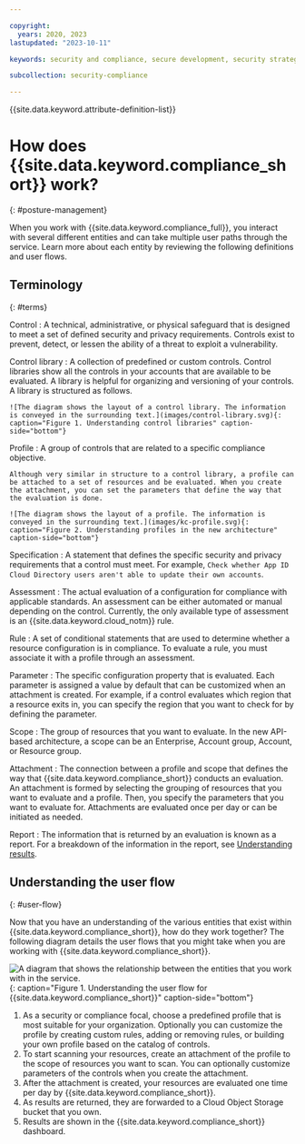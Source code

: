 ```yaml
---

copyright:
  years: 2020, 2023
lastupdated: "2023-10-11"

keywords: security and compliance, secure development, security strategy

subcollection: security-compliance

---
```


{{site.data.keyword.attribute-definition-list}}

# How does {{site.data.keyword.compliance_short}} work?
{: #posture-management}

When you work with {{site.data.keyword.compliance_full}}, you interact with several different entities and can take multiple user paths through the service. Learn more about each entity by reviewing the following definitions and user flows.

## Terminology
{: #terms}

Control
:   A technical, administrative, or physical safeguard that is designed to meet a set of defined security and privacy requirements. Controls exist to prevent, detect, or lessen the ability of a threat to exploit a vulnerability.

Control library
:   A collection of predefined or custom controls. Control libraries show all the controls in your accounts that are available to be evaluated. A library is helpful for organizing and versioning of your controls. A library is structured as follows. 

	![The diagram shows the layout of a control library. The information is conveyed in the surrounding text.](images/control-library.svg){: caption="Figure 1. Understanding control libraries" caption-side="bottom"}

Profile
:   A group of controls that are related to a specific compliance objective.

	Although very similar in structure to a control library, a profile can be attached to a set of resources and be evaluated. When you create the attachment, you can set the parameters that define the way that the evaluation is done.

	![The diagram shows the layout of a profile. The information is conveyed in the surrounding text.](images/kc-profile.svg){: caption="Figure 2. Understanding profiles in the new architecture" caption-side="bottom"}

Specification
:   A statement that defines the specific security and privacy requirements that a control must meet. For example, `Check whether App ID Cloud Directory users aren't able to update their own accounts`.

Assessment
:   The actual evaluation of a configuration for compliance with applicable standards. An assessment can be either automated or manual depending on the control. Currently, the only available type of assessment is an {{site.data.keyword.cloud_notm}} rule. 

Rule
:   A set of conditional statements that are used to determine whether a resource configuration is in compliance. To evaluate a rule, you must associate it with a profile through an assessment.

Parameter
:   The specific configuration property that is evaluated. Each parameter is assigned a value by default that can be customized when an attachment is created. For example, if a control evaluates which region that a resource exits in, you can specify the region that you want to check for by defining the parameter.

Scope
:   The group of resources that you want to evaluate. In the new API-based architecture, a scope can be an Enterprise, Account group, Account, or Resource group.

Attachment
:   The connection between a profile and scope that defines the way that {{site.data.keyword.compliance_short}} conducts an evaluation. An attachment is formed by selecting the grouping of resources that you want to evaluate and a profile. Then, you specify the parameters that you want to evaluate for. Attachments are evaluated once per day or can be initiated as needed.


Report
:   The information that is returned by an evaluation is known as a report. For a breakdown of the information in the report, see [Understanding results](/docs/security-compliance?topic=security-compliance-results).



## Understanding the user flow
{: #user-flow}

Now that you have an understanding of the various entities that exist within {{site.data.keyword.compliance_short}}, how do they work together? The following diagram details the user flows that you might take when you are working with {{site.data.keyword.compliance_short}}. 

![A diagram that shows the relationship between the entities that you work with in the service.](images/terminology-flow.svg){: caption="Figure 1. Understanding the user flow for {{site.data.keyword.compliance_short}}" caption-side="bottom"}

1. As a security or compliance focal, choose a predefined profile that is most suitable for your organization. Optionally you can customize the profile by creating custom rules, adding or removing rules, or building your own profile based on the catalog of controls. 
2. To start scanning your resources, create an attachment of the profile to the scope of resources you want to scan. You can optionally customize parameters of the controls when you create the attachment.
3. After the attachment is created, your resources are evaluated one time per day by {{site.data.keyword.compliance_short}}.
4. As results are returned, they are forwarded to a Cloud Object Storage bucket that you own.
5. Results are shown in the {{site.data.keyword.compliance_short}} dashboard. 

